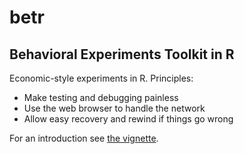 betr
====

Behavioral Experiments Toolkit in R
-----------------------------------

Economic-style experiments in R. Principles:

* Make testing and debugging painless
* Use the web browser to handle the network
* Allow easy recovery and rewind if things go wrong

For an introduction see [the vignette](https://github.com/hughjonesd/betr/blob/master/vignettes/Writing-experiments-with-betr.md).

	
